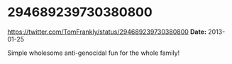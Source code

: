 # 294689239730380800
https://twitter.com/TomFrankly/status/294689239730380800
**Date:** 2013-01-25

Simple wholesome anti-genocidal fun for the whole family!
